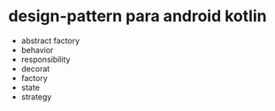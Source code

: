 # design-pattern para android kotlin 
+ abstract factory 
+ behavior 
+ responsibility 
+ decorat 
+ factory 
+ state 
+ strategy


